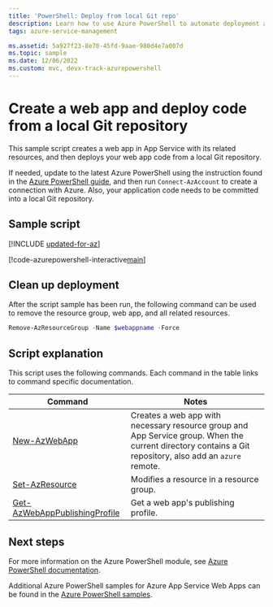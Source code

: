 ```yaml
---
title: 'PowerShell: Deploy from local Git repo'
description: Learn how to use Azure PowerShell to automate deployment and management of App Service. This sample shows how to deploy code from a local Git repository.
tags: azure-service-management

ms.assetid: 5a927f23-8e70-45fd-9aae-980d4e7a007d
ms.topic: sample
ms.date: 12/06/2022
ms.custom: mvc, devx-track-azurepowershell
---
```


# Create a web app and deploy code from a local Git repository

This sample script creates a web app in App Service with its related resources, and then deploys your web app code from a local Git repository.

If needed, update to the latest Azure PowerShell using the instruction found in the [Azure PowerShell guide](/powershell/azure/), and then run `Connect-AzAccount` to create a connection with Azure. Also, your application code needs to be committed into a local Git repository.

## Sample script

[!INCLUDE [updated-for-az](~/reusable-content/ce-skilling/azure/includes/updated-for-az.md)]

[!code-azurepowershell-interactive[main](../../../powershell_scripts/app-service/deploy-local-git/deploy-local-git.ps1?highlight=1 "Create a web app and deploy code from a local Git repository")]

## Clean up deployment 

After the script sample has been run, the following command can be used to remove the resource group, web app, and all related resources.

```powershell
Remove-AzResourceGroup -Name $webappname -Force
```

## Script explanation

This script uses the following commands. Each command in the table links to command specific documentation.

| Command | Notes |
|---|---|
| [New-AzWebApp](/powershell/module/az.websites/new-azwebapp) | Creates a web app with necessary resource group and App Service group. When the current directory contains a Git repository, also add an `azure` remote. |
| [Set-AzResource](/powershell/module/az.resources/set-azresource) | Modifies a resource in a resource group. |
| [Get-AzWebAppPublishingProfile](/powershell/module/az.websites/get-azwebapppublishingprofile) | Get a web app's publishing profile. |

## Next steps

For more information on the Azure PowerShell module, see [Azure PowerShell documentation](/powershell/azure/).

Additional Azure PowerShell samples for Azure App Service Web Apps can be found in the [Azure PowerShell samples](../samples-powershell.md).
